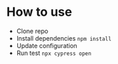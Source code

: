 # How to use

- Clone repo
- Install dependencies `npm install`
- Update configuration
- Run test `npx cypress open`
